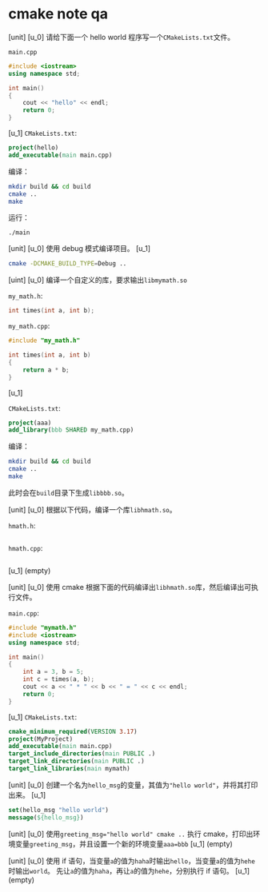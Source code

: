 # cmake note qa

[unit]
[u_0]
请给下面一个 hello world 程序写一个`CMakeLists.txt`文件。

`main.cpp`

```cpp
#include <iostream>
using namespace std;

int main()
{
    cout << "hello" << endl;
    return 0;
}
```
[u_1]
`CMakeLists.txt`:

```cmake
project(hello)
add_executable(main main.cpp)
```

编译：

```bash
mkdir build && cd build
cmake ..
make
```

运行：

```
./main
```

[unit]
[u_0]
使用 debug 模式编译项目。
[u_1]
```bash
cmake -DCMAKE_BUILD_TYPE=Debug ..
```

[uint]
[u_0]
编译一个自定义的库，要求输出`libmymath.so`

`my_math.h`:

```cpp
int times(int a, int b);
```

`my_math.cpp`:

```cpp
#include "my_math.h"

int times(int a, int b)
{
    return a * b;
}
```
[u_1]

`CMakeLists.txt`:

```cmake
project(aaa)
add_library(bbb SHARED my_math.cpp)
```

编译：

```bash
mkdir build && cd build
cmake ..
make
```

此时会在`build`目录下生成`libbbb.so`。

[unit]
[u_0]
根据以下代码，编译一个库`libhmath.so`。

`hmath.h`:

```cpp

```

`hmath.cpp`:

```cpp

```

[u_1]
(empty)

[unit]
[u_0]
使用 cmake 根据下面的代码编译出`libhmath.so`库，然后编译出可执行文件。

`main.cpp`:

```cpp
#include "mymath.h"
#include <iostream>
using namespace std;

int main()
{
    int a = 3, b = 5;
    int c = times(a, b);
    cout << a << " * " << b << " = " << c << endl;
    return 0;
}
```
[u_1]
`CMakeLists.txt`:

```cmake
cmake_minimum_required(VERSION 3.17)
project(MyProject)
add_executable(main main.cpp)
target_include_directories(main PUBLIC .)
target_link_directories(main PUBLIC .)
target_link_libraries(main mymath)
```

[unit]
[u_0]
创建一个名为`hello_msg`的变量，其值为`"hello world"`，并将其打印出来。
[u_1]
```cmake
set(hello_msg "hello world")
message(${hello_msg})
```

[unit]
[u_0]
使用`greeting_msg="hello world" cmake ..` 执行 cmake，打印出环境变量`greeting_msg`，并且设置一个新的环境变量`aaa=bbb`
[u_1]
(empty)

[unit]
[u_0]
使用 if 语句，当变量`a`的值为`haha`时输出`hello`，当变量`a`的值为`hehe`时输出`world`。
先让`a`的值为`haha`，再让`a`的值为`hehe`，分别执行 if 语句。
[u_1]
(empty)
